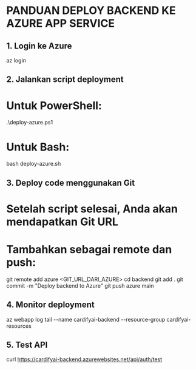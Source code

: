 # PANDUAN DEPLOY BACKEND KE AZURE APP SERVICE

## 1. Login ke Azure
az login

## 2. Jalankan script deployment
# Untuk PowerShell:
.\deploy-azure.ps1

# Untuk Bash:
bash deploy-azure.sh

## 3. Deploy code menggunakan Git
# Setelah script selesai, Anda akan mendapatkan Git URL
# Tambahkan sebagai remote dan push:

git remote add azure <GIT_URL_DARI_AZURE>
cd backend
git add .
git commit -m "Deploy backend to Azure"
git push azure main

## 4. Monitor deployment
az webapp log tail --name cardifyai-backend --resource-group cardifyai-resources

## 5. Test API
curl https://cardifyai-backend.azurewebsites.net/api/auth/test
